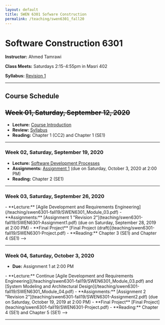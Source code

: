 ```yaml
---
layout: default
title: SWEN 6301 Sofware Construction
permalink: /teaching/swen6301_fall20
---
```


# Software Construction 6301

**Instructor:** Ahmed Tamrawi

**Class Meets:** Saturdays 2:15-4:55pm in Masri 402

**Syllabus:** [Revision 1](/teaching/swen6301-fall20/SWEN6301-syllabus-fall2020.pdf)

<!--**[Anonymous Feedback](https://docs.google.com/forms/d/e/1FAIpQLSdwe6CQ1RbXK8Yp09B73LBvPRauZdRQHwjDbOXswe8BXaZhUg/viewform?usp=sf_link)**-->


---

## Course Schedule

## ~~Week 01, Saturday, September 12, 2020~~
- **Lecture:** [Course Introduction](/teaching/swen6301-fall20/SWEN6301_Module_01.pdf)
- **Review:** [Syllabus](/teaching/swen6301-fall20/SWEN6301-syllabus-fall2020.pdf)
- **Reading:** Chapter 1 (CC2) and Chapter 1 (SE1)

---

### Week 02, Saturday, September 19, 2020
- **Lecture:** [Software Development Processes](/teaching/swen6301-fall20/SWEN6301_Module_02.pdf)
- **Assignments:** [Assignment 1](teaching/swen6301-fall20/SWEN6301-Assignment1.pdf) (due on Saturday, October 3, 2020 at 2:00 PM)
- **Reading:** Chapter 2 (SE1)

---

### Week 03, Saturday, September 26, 2020
<!-->
- **Lecture:** [Agile Development and Requirements Engineering](/teaching/swen6301-fall19/SWEN6301_Module_03.pdf)
- **Assignments:** [Assignment 1 "Revision 2"](teaching/swen6301-fall19/SWEN6301-Assignment1.pdf) (due on Saturday, September 28, 2019 at 2:00 PM)
- **Final Project** [Final Project (draft)](teaching/swen6301-fall19/SWEN6301-Project.pdf)
- **Reading:** Chapter 3 (SE1) and Chapter 4 (SE1)
-->

---

### Week 04, Saturday, October 3, 2020
- **Due:** Assignment 1 at 2:00 PM

<!-->
- **Lecture:** Continue [Agile Development and Requirements Engineering](/teaching/swen6301-fall19/SWEN6301_Module_03.pdf) and [System Modeling and Architectural Design](/teaching/swen6301-fall19/SWEN6301_Module_04.pdf)
- **Assignments:** [Assignment 2 "Revision 2"](teaching/swen6301-fall19/SWEN6301-Assignment2.pdf) (due on Saturday, October 19, 2019 at 2:00 PM)
- **Final Project** [Final Project](teaching/swen6301-fall19/SWEN6301-Project.pdf)
- **Reading:** Chapter 4 (SE1) and Chapter 5 (SE1)
-->

---